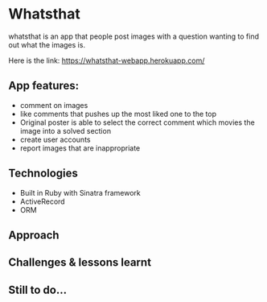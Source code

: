 # Whatsthat
whatsthat is an app that people post images with a question wanting to find out what the images is.  

Here is the link: https://whatsthat-webapp.herokuapp.com/

## App features:
* comment on images
* like comments that pushes up the most liked one to the top
* Original poster is able to select the correct comment which movies the image into a solved section
* create user accounts
* report images that are inappropriate

## Technologies
* Built in Ruby with Sinatra framework
* ActiveRecord
* ORM

## Approach

## Challenges & lessons learnt

## Still to do...
